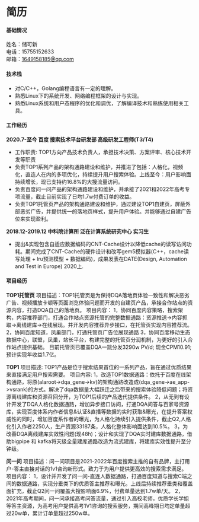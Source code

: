 # 简历
#### 基础情况
姓名：储可新  
电话：15755152633  
邮箱：1649158185@qq.com  

#### 技术栈
- 对C/C++，Golang编程语言有一定的理解。
- 熟悉Linux下的系统开发、网络编程框架的设计与实现。
- 熟悉Linux系统和用户态程序的优化和调优，了解编译技术和熟练使用相关工具。

#### 工作经历
**2020.7-至今  百度  搜索技术平台研发部  高级研发工程师(T3/T4)**
- 工作职责: TOP1方向产品技术负责人，承担技术决策、方案评审、核心技术开发等职责
- 负责TOP1系列产品的架构通路建设和维护，并推进了包括：人格化，视频化，直连人在内的多项优化，持续提升用户搜索体验。上线至今：用户影响面持续增长，现已支持约16.8%的大搜流量访问。
- 负责百度问一问产品的架构通路建设和维护，并承接了2021和2022年高考专项流量，截止目前实现了日均1.7w付费订单的收益。
- 负责TOP1托管页产品的架构通路建设和维护，通过建设TOP1自建页，屏蔽外部恶劣广告，并提供统一的落地页样式，提升用户体验。并能够通过自建广告位来实现盈利。

**2018.12-2019.12  中科院计算所  泛在计算系统研究中心  实习生**
- 提出&实现包含自适应数据编码的CNT-Cache设计以降低cache的读写访问功耗。期间完成了CNT-Cache的硬件设计和改写gem5模拟器(C++，cache读写处理 + lru预测模型 + 数据编码)，成果发表在DATE(Design, Automation and Test in Europe) 2020上.

#### 项目经历
**TOP1托管页**
项目描述：TOP1托管页是为保持DQA落地页体验一致性和解决恶劣广告、视频播放卡顿等页面浏览体验问题而开发的自建页产品，承接合作站点的资源内容，打造DQA自己的落地页。
项目内容：
1，协同百度内容策略，搜索架构，内容推荐部门，打通合作站点资源托管的完整数据通路：资源推送->内容抓取->离线建库->在线展现。并开发内容推荐异步接口，在托管页实现内容推荐流。
2，协同百度知道，凤巢部门，打通托管页广告位展现通路
3，协同百度移动生态数据中心，联盟，凤巢，站长平台，构建完整的托管页分润机制，为更好的引入合作站点提供基础。
目前托管页已覆盖DQA一跳分发3290w PV/d; 现金CPM10.91; 预计实现年收益1.7亿。

**TOP1**
项目描述: TOP1产品是位于搜索结果首位的一系列产品，旨在通过优质结果来直接满足用户搜索需要。
项目内容:
1，改造TOP1数据通路：依托于百度在线架构通路，将原(alaroot->dqa_gene->kv)的架构通路改造成(dqa_gene->ae_app->vsrank)的方式。解决了dqa数据量大幅跃迁之后带来的搜索体验降低问题；将资源离线建库和资源召回分开，为TOP1后续的产品迭代提供条件。
2，从无到有设计开发了DQA人格化数据通路，增加异步接口访问，打通DQA问答与百家号资源库，实现百度体系内作者信息&认证&直播等数据的实时获取&曝光，在提升答案权威性的同时，增加百度系作者的曝光，为人格化持续引入提供条件，截止Q2,人格化引入作者2250人，生产资源33187条，人格化整体影响面达到10.5%。
3，为改善DQA离线建库实效性问题(现48h)；设计和实现了DQA实时建库数据通路，借助bigpipe 和 kafka将天级全量建库通路改造为流式建库，将建库实效性提升至分钟级。

**问一问**
项目描述：问一问项目是2021-2022年百度搜索主推的自有品牌，主打用户-答主直接对话的1v1咨询新形式。致力于为用户提供更高效的搜索需求满足。
项目内容：
1，设计并开发了问一问-直连人数据通路，打通百度知道与搜索C端之间的数据通路，实现分垂类下的优质答主推荐和曝光。上线后持续推荐垂类和覆盖面扩充，截止Q2问一问覆盖大搜影响面6.9%，付费单量达到1.7w单/天。
2，2021年高考期间，问一问承接高考问答流量，通过引入高校老师，优质学长学姐等答主资源，为高考用户提供高考1V1咨询的搜索服务，期间高峰期日均定单量超过20w单，累计订单量超过250w单。

